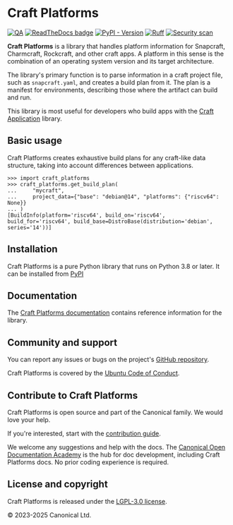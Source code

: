# Craft Platforms

[![QA](https://github.com/canonical/craft-platforms/actions/workflows/qa.yaml/badge.svg)](https://github.com/canonical/craft-platforms/actions/workflows/qa.yaml)
[![ReadTheDocs badge](https://readthedocs.com/projects/canonical-craft-platforms/badge/?version=latest)](https://canonical-craft-platforms.readthedocs-hosted.com)
[![PyPI - Version](https://img.shields.io/pypi/v/craft-platforms)](https://pypi.org/project/craft-platforms)
[![Ruff](https://img.shields.io/endpoint?url=https://raw.githubusercontent.com/astral-sh/ruff/main/assets/badge/v2.json)](https://github.com/astral-sh/ruff)
[![Security scan](https://github.com/canonical/craft-platforms/actions/workflows/security-scan.yaml/badge.svg)](https://github.com/canonical/craft-platforms/actions/workflows/security-scan.yaml)

**Craft Platforms** is a library that handles platform information for Snapcraft,
Charmcraft, Rockcraft, and other craft apps. A platform in this sense is the combination
of an operating system version and its target architecture.

The library's primary function is to parse information in a craft project file, such as
`snapcraft.yaml`, and creates a build plan from it. The plan is a manifest for
environments, describing those where the artifact can build and run.

This library is most useful for developers who build apps with the [Craft
Application](https://canonical-craft-application.readthedocs-hosted.com) library.

## Basic usage

Craft Platforms creates exhaustive build plans for any craft-like data structure,
taking into account differences between applications.

```terminal
>>> import craft_platforms
>>> craft_platforms.get_build_plan(
...     "mycraft",
...     project_data={"base": "debian@14", "platforms": {"riscv64": None}}
... )
[BuildInfo(platform='riscv64', build_on='riscv64', build_for='riscv64', build_base=DistroBase(distribution='debian', series='14'))]
```

## Installation

Craft Platforms is a pure Python library that runs on Python 3.8 or later. It can be
installed from [PyPI](https://pypi.org/project/craft-platforms)

## Documentation

The [Craft Platforms documentation](https://canonical-craft-platforms.readthedocs-hosted.com) contains reference information for the library.

## Community and support

You can report any issues or bugs on the project's [GitHub
repository](https://github.com/canonical/craft-platforms/issues).

Craft Platforms is covered by the [Ubuntu Code of
Conduct](https://ubuntu.com/community/ethos/code-of-conduct).

## Contribute to Craft Platforms

Craft Platforms is open source and part of the Canonical family. We would love your help.

If you're interested, start with the [contribution guide](HACKING.rst).

We welcome any suggestions and help with the docs. The [Canonical Open Documentation
Academy](https://github.com/canonical/open-documentation-academy) is the hub for doc
development, including Craft Platforms docs. No prior coding experience is required.

## License and copyright

Craft Platforms is released under the [LGPL-3.0 license](LICENSE).

© 2023-2025 Canonical Ltd.
